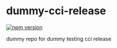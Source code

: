 # dummy-cci-release

[![npm version](https://img.shields.io/badge/%40nui%2Fdummy--cci--release-10.1.0-blue.svg)](https://artifactory.corp.adobe.com/artifactory/npm-nui-release/@nui/dummy-cci-release/-/@nui/dummy-cci-release-10.1.0.tgz)


dummy repo for dummy testing cci release